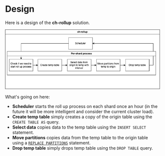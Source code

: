 # Design

Here is a design of the **ch-rollup** solution.

![design](../static/design.png)

What's going on here:

- **Scheduler** starts the roll up process on each shard once an hour (in the future it will be more intelligent and consider the current cluster load).
- **Create temp table** simply creates a copy of the origin table using the ```CREATE TABLE AS``` query.
- **Select data** copies data to the temp table using the ```INSERT SELECT``` statement.
- **Move partitions** copies data from the temp table to the origin table using a [```REPLACE PARTITIONS```](https://clickhouse.com/docs/en/sql-reference/statements/alter/partition#replace-partition) statement.
- **Drop temp table** simply drops temp table using the ```DROP TABLE``` query.